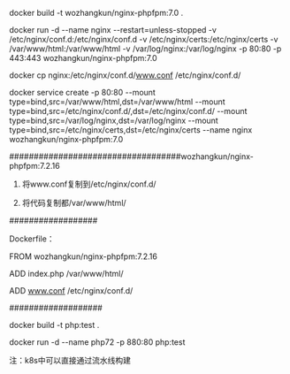 docker build -t wozhangkun/nginx-phpfpm:7.0 .

docker run -d --name nginx --restart=unless-stopped -v /etc/nginx/conf.d:/etc/nginx/conf.d -v /etc/nginx/certs:/etc/nginx/certs -v /var/www/html:/var/www/html -v /var/log/nginx:/var/log/nginx -p 80:80 -p 443:443 wozhangkun/nginx-phpfpm:7.0

docker cp nginx:/etc/nginx/conf.d/www.conf /etc/nginx/conf.d/

docker service create -p 80:80 --mount type=bind,src=/var/www/html,dst=/var/www/html --mount type=bind,src=/etc/nginx/conf.d/,dst=/etc/nginx/conf.d/ --mount type=bind,src=/var/log/nginx,dst=/var/log/nginx --mount type=bind,src=/etc/nginx/certs,dst=/etc/nginx/certs --name nginx wozhangkun/nginx-phpfpm:7.0

###################################wozhangkun/nginx-phpfpm:7.2.16

1. 将www.conf复制到/etc/nginx/conf.d/

2. 将代码复制都/var/www/html/

##################

Dockerfile：

FROM wozhangkun/nginx-phpfpm:7.2.16

ADD index.php /var/www/html/

ADD www.conf /etc/nginx/conf.d/

###################

docker build -t php:test .

docker run -d --name php72 -p 880:80 php:test

注：k8s中可以直接通过流水线构建
